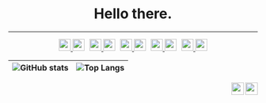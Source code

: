 <h1 align="center">Hello there.</h1>

***

<div style="display: flex; flex-direction: row; gap: 10px; justify-content: center; margin: 10px 0;">
	<a tabindex="0" href="https://github.com/bannev1" target="_blank">
		<img height="24" width="24" src="https://gist.githubusercontent.com/bannev1/e9dbf832735144ef8ac503e4efc9424f/raw/7f98e96a0ec4719711cf2e2a9763db4e220c2adb/githubLogoWhite.svg#gh-dark-mode-only"/>
		<img height="24" width="24" src="https://gist.githubusercontent.com/bannev1/f36f32fe3562990b6eee8f06e3de8e9f/raw/b21bf01ce2062ddc02c3a1173ff8a76a75de48db/githubLogoBlack.svg#gh-light-mode-only"/>
	</a>
	<a tabindex="0" href="https://stackoverflow.com/users/15690172/realhuman" target="_blank">
		<img height="24" width="24" src="https://gist.githubusercontent.com/bannev1/ecbe52fd41da94a3a985788ffabf826d/raw/ba93e006e86a244908b26553166e73976680cdfd/stackoverflowLogoWhite.svg#gh-dark-mode-only"/>
		<img height="24" width="24" src="https://gist.githubusercontent.com/bannev1/f653c4a2349bbebbc2f51d6fc57a87ef/raw/dac6180914fb91259cc712a6d75dfdf2dcd9f0e8/stackoverflowLogoBlack.svg#gh-light-mode-only"/>
	</a>
	<a tabindex="0" href="https://www.thingiverse.com/realhuman0/designs" target="_blank">
		<img height="24" width="24" src="https://gist.githubusercontent.com/bannev1/28608457a98b6e7a29153b6b7646f191/raw/b12fca68f65a5d44b11db1bacf6b42e45066edee/thingiverseLogoWhite.svg#gh-dark-mode-only"/>
		<img height="24" width="24" src="https://gist.githubusercontent.com/bannev1/950a4927f468353ab894b620e7c98e02/raw/156b5c0a68fee05e0371a9cc248967917be61064/thingiverseLogoBlack.svg#gh-light-mode-only"/>
	</a>
	<a tabindex="0" href="https://letterboxd.com/beansapien/" target="_blank">
		<img height="24" width="24" src="https://gist.githubusercontent.com/bannev1/e192fe703a594d9a8c78547348c3e1f7/raw/0aea7e9baaaeb6f8747ee1f65b8fd9fc781dce64/letterboxdLogoWhite.svg#gh-dark-mode-only"/>
		<img height="24" width="24" src="https://gist.githubusercontent.com/bannev1/c2059d231f9409552022639e90b83d74/raw/fa7f8d9b68714f6eac3b5649942938395e2ba08c/letterboxdLogoBlack.svg#gh-light-mode-only"/>
	</a>
	<a tabindex="0" href="mailto:valentinavbanner@gmail.com" target="_blank">
		<img height="24" width="24" src="https://gist.githubusercontent.com/bannev1/14382b353a28d6e8c3600b81ca486483/raw/6da74acc250127b7dd01b8edfd6f25d847ad9730/emailLogoWhite.svg#gh-dark-mode-only"/>
		<img height="24" width="24" src="https://gist.githubusercontent.com/bannev1/dc99719fe91331cdaae4e98678d05d55/raw/db9f1e23edd028fc65510eea2bda5021d34da640/emailLogoBlack.svg#gh-light-mode-only"/>
	</a>
</div>

| ![GitHub stats](https://github-readme-stats.vercel.app/api?username=bannev1&show_icons=true&theme=github_dark&show_icons=true&hide_border=true&include_all_commits=true&count_private=true&custom_title=GitHub%20Statistics%3A) | ![Top Langs](https://github-readme-stats.vercel.app/api/top-langs/?username=bannev1&layout=compact&theme=github_dark&langs_count=6&hide_border=true&custom_title=Most%20Used%20Languages%3A) | 
| --- | --- |

<a href="https://valentinabanner.com" align="right" target="_blank">
	<img src="https://gist.githubusercontent.com/bannev1/c49158b1b711a851bbed00077f443efc/raw/a14704976ce7b0dfe21f6b96595f2a7072d434e9/linkWhite.svg#gh-dark-mode-only" width="25" align="right">
	<img src="https://gist.githubusercontent.com/bannev1/bc0f2132ccbe757d3ab1c0d7f418fedc/raw/5807bfe11fa8d43af5c99641f4ff015448333b3b/linkBlack.svg#gh-light-mode-only" width="25" align="right">
</a>
